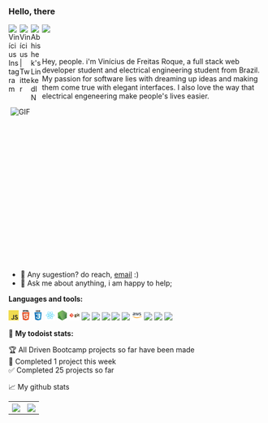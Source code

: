 ### Hello, there
<a href="https://www.instagram.com/viinicius_roque/">
  <img align="left" alt="Vinícius Instagram" width="22px" src="https://raw.githubusercontent.com/hussainweb/hussainweb/main/icons/instagram.png" />
</a>
<a href="https://twitter.com/vinifr_10">
  <img align="left" alt="Vinícius | Twitter" width="22px" src="https://raw.githubusercontent.com/peterthehan/peterthehan/master/assets/twitter.svg" />
</a>
<a href="https://www.linkedin.com/in/vin%C3%ADcius-de-freitas-roque/">
  <img align="left" alt="Abhishek's LinkedIN" width="22px" src="https://raw.githubusercontent.com/peterthehan/peterthehan/master/assets/linkedin.svg" />
</a>

![](https://visitor-badge.glitch.me/badge?page_id=vinicius-roque.vinicius-roque)

<br />

Hey, people. i'm Vinícius de Freitas Roque, a full stack web developer student and electrical engineering student from Brazil. My passion for software lies with dreaming up ideas and making them come true with elegant interfaces. I also love the way that electrical engeneering make people's lives easier.

  <img align="right" alt="GIF" src="https://camo.githubusercontent.com/d36ea8a39e4f6ba5ffe30669fd043e042d1063e4738107fc34174b0897563242/68747470733a2f2f7374617469632e636f6c6c65637475692e636f6d2f73686f74732f333235323338352f6a6f622d6f70656e696e672d6c61726765" width="500" height="320" />
  
- 💼 Any sugestion? do reach, [email](mailto:viniciusfr6@gmail.com) :)
- 💬 Ask me about anything, i am happy to help;

**Languages and tools:**  

<code><img height="20" src="https://raw.githubusercontent.com/github/explore/80688e429a7d4ef2fca1e82350fe8e3517d3494d/topics/javascript/javascript.png"></code>
<code><img height="20" src="https://raw.githubusercontent.com/github/explore/80688e429a7d4ef2fca1e82350fe8e3517d3494d/topics/html/html.png"></code>
<code><img height="20" src="https://raw.githubusercontent.com/github/explore/80688e429a7d4ef2fca1e82350fe8e3517d3494d/topics/css/css.png"></code>
<code><img height="20" src="https://raw.githubusercontent.com/github/explore/80688e429a7d4ef2fca1e82350fe8e3517d3494d/topics/react/react.png"></code>
<code><img height="20" src="https://raw.githubusercontent.com/github/explore/80688e429a7d4ef2fca1e82350fe8e3517d3494d/topics/nodejs/nodejs.png"></code>
<code><img height="20" src="https://raw.githubusercontent.com/github/explore/80688e429a7d4ef2fca1e82350fe8e3517d3494d/topics/git/git.png"></code>
<code><img height="23" src="https://cdn.jsdelivr.net/gh/devicons/devicon/icons/mongodb/mongodb-original.svg"></code>
<code><img height="23" src="https://cdn.jsdelivr.net/gh/devicons/devicon/icons/postgresql/postgresql-original.svg"></code>
<code><img height="23" src="https://cdn.jsdelivr.net/gh/devicons/devicon/icons/typescript/typescript-original.svg"></code>
<code><img height="26" src="https://cdn.jsdelivr.net/gh/devicons/devicon/icons/docker/docker-original-wordmark.svg"></code>
<code><img height="23" src="https://cdn.jsdelivr.net/gh/devicons/devicon/icons/jest/jest-plain.svg"></code>
<code><img height="20" src="https://raw.githubusercontent.com/github/explore/80688e429a7d4ef2fca1e82350fe8e3517d3494d/topics/aws/aws.png"></code>
<code><img height="23" src="https://cdn.jsdelivr.net/gh/devicons/devicon/icons/express/express-original.svg"></code>
<code><img height="23" src="https://cdn.jsdelivr.net/gh/devicons/devicon/icons/redis/redis-original-wordmark.svg"></code>
<code><img height="23" src="https://cdn.jsdelivr.net/gh/devicons/devicon/icons/mysql/mysql-original.svg"></code>

🚧 **My todoist stats:**
<!-- TODO-IST:START -->
🏆  All Driven Bootcamp projects so far have been made          
🌸  Completed 1 project this week           
✅  Completed 25 projects so far           
<!-- TODO-IST:END -->


📈 My github stats

<div align="center">
<table>
    <tr>
      <td align="center" style="padding=0;width=50%;">
        <img align="center" style="padding=0;" src="https://github-readme-stats.vercel.app/api?username=vinicius-roque&show_icons=true&show_icons=true&title_color=7159c1&text_color=b1b2ae&bg_color=00000000&hide_border=true&icon_color=7159c1&hide_title=true&count_private=true" />
      </td>
      <td align="center" style="padding=0;width=50%;">
        <img align="center" style="padding=0;" src="https://github-readme-stats.vercel.app/api/top-langs/?username=vinicius-roque&layout=compact&show_icons=true&title_color=7159c1&text_color=b1b2ae&bg_color=00000000&hide_border=true&icon_color=7159c1&count_private=true&layout=compact&langs_count=10" />
      </td>
    </tr>
</table>
</div>
